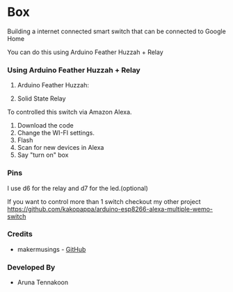 Box
=======

Building a internet connected smart switch that can be connected to Google Home

You can do this using Arduino Feather Huzzah + Relay

### Using Arduino Feather Huzzah + Relay  

1. Arduino Feather Huzzah: 

2. Solid State Relay

To controlled this switch via Amazon Alexa.

1. Download the code
2. Change the WI-FI settings. 
3. Flash 
4. Scan for new devices in Alexa
5. Say "turn on" box


### Pins
I use d6 for the relay and d7 for the led.(optional)

If you want to control more than 1 switch checkout my other project
https://github.com/kakopappa/arduino-esp8266-alexa-multiple-wemo-switch

### Credits

- makermusings - [GitHub](https://github.com/makermusings/fauxmo)

### Developed By

* Aruna Tennakoon
